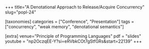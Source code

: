 +++
title="A Denotational Approach to Release/Acquire Concurrency"
slug="popl-24"

[taxonomies]
categories = ["Conference", "Presentation"]
tags = ["concurrency", "weak memory", "denotational semantics"]

[extra]
venue="Principle of Programming Languages"
pdf = "slides"
youtube = "np2OczqEE-Y?si=eRVbkCOt7gStfGRs&amp;start=22139"
+++
